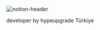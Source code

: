 ![notion-header](https://user-images.githubusercontent.com/107840955/209468821-2ce2ab34-39de-434a-894c-316932ee6b3a.png)

developer by hypeupgrade Türkiye
